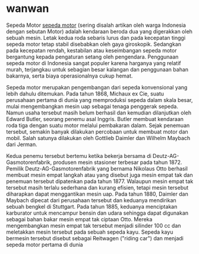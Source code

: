 # wanwan
Sepeda Motor
<a href="https://id.wikipedia.org/wiki/Sepeda_motor">sepeda motor</a> (sering disalah artikan oleh warga Indonesia dengan sebutan Motor) adalah kendaraan beroda dua yang digerakkan oleh sebuah mesin. Letak kedua roda sebaris lurus dan pada kecepatan tinggi sepeda motor tetap stabil disebabkan oleh gaya giroskopik. Sedangkan pada kecepatan rendah, kestabilan atau keseimbangan sepeda motor bergantung kepada pengaturan setang oleh pengendara. Penggunaan sepeda motor di Indonesia sangat populer karena harganya yang relatif murah, terjangkau untuk sebagian besar kalangan dan penggunaan bahan bakarnya, serta biaya operasionalnya cukup hemat.

Sepeda motor merupakan pengembangan dari sepeda konvensional yang lebih dahulu ditemukan. Pada tahun 1868, Michaux ex Cie, suatu perusahaan pertama di dunia yang memproduksi sepeda dalam skala besar, mulai mengembangkan mesin uap sebagai tenaga penggerak sepeda. Namun usaha tersebut masih belum berhasil dan kemudian dilanjutkan oleh Edward Butler, seorang penemu asal Inggris. Butler membuat kendaraan roda tiga dengan suatu motor melalui pembakaran dalam. Sejak penemuan tersebut, semakin banyak dilakukan percobaan untuk membuat motor dan mobil. Salah satunya dilakukan oleh Gottlieb Daimler dan Wilhelm Maybach dari Jerman.

Kedua penemu tersebut bertemu ketika bekerja bersama di Deutz-AG-Gasmotorenfabrik, produsen mesin stasioner terbesar pada tahun 1872. Pemilik Deutz-AG-Gasmotorenfabrik yang bernama Nikolaus Otto berhasil membuat mesin empat langkah atau yang disebut juga mesin empat tak dan penemuan tersebut dipatenkan pada tahun 1877. Walaupun mesin empat tak tersebut masih terlalu sederhana dan kurang efisien, tetapi mesin tersebut diharapkan dapat menggantikan mesin uap. Pada tahun 1880, Daimler dan Maybach dipecat dari perusahaan tersebut dan keduanya mendirikan sebuah bengkel di Stuttgart. Pada tahun 1885, keduanya menciptakan karburator untuk mencampur bensin dan udara sehingga dapat digunakan sebagai bahan bakar mesin empat tak ciptaan Otto. Mereka mengembangkan mesin empat tak tersebut menjadi silinder 100 cc dan meletakkan mesin tersebut pada sebuah sepeda kayu. Sepeda kayu bermesin tersebut disebut sebagai Reitwagen ("riding car") dan menjadi sepeda motor pertama di dunia
